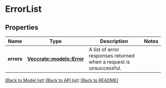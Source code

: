 # ErrorList

## Properties

Name | Type | Description | Notes
------------ | ------------- | ------------- | -------------
**errors** | [**Vec<crate::models::Error>**](Error.md) | A list of error responses returned when a request is unsuccessful. | 

[[Back to Model list]](../README.md#documentation-for-models) [[Back to API list]](../README.md#documentation-for-api-endpoints) [[Back to README]](../README.md)


